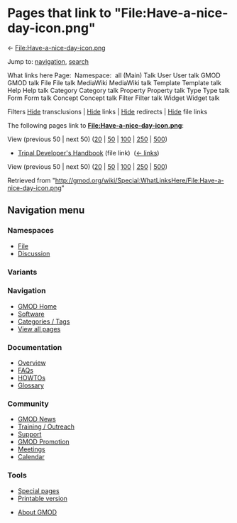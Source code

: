<div id="mw-page-base" class="noprint">

</div>

<div id="mw-head-base" class="noprint">

</div>

<div id="content" class="mw-body" role="main">

<span id="top"></span>

<div id="mw-js-message" style="display:none;">

</div>



# <span dir="auto">Pages that link to "File:Have-a-nice-day-icon.png"</span>

<div id="bodyContent">

<div id="contentSub">

←
[File:Have-a-nice-day-icon.png](/wiki/File:Have-a-nice-day-icon.png "File:Have-a-nice-day-icon.png")

</div>

<div id="jump-to-nav" class="mw-jump">

Jump to: [navigation](#mw-navigation), [search](#p-search)

</div>

<div id="mw-content-text">

What links here Page:  Namespace:  all (Main) Talk User User talk GMOD
GMOD talk File File talk MediaWiki MediaWiki talk Template Template talk
Help Help talk Category Category talk Property Property talk Type Type
talk Form Form talk Concept Concept talk Filter Filter talk Widget
Widget talk

Filters
[Hide](/mediawiki/index.php?title=Special:WhatLinksHere/File:Have-a-nice-day-icon.png&hidetrans=1 "Special:WhatLinksHere/File:Have-a-nice-day-icon.png")
transclusions \|
[Hide](/mediawiki/index.php?title=Special:WhatLinksHere/File:Have-a-nice-day-icon.png&hidelinks=1 "Special:WhatLinksHere/File:Have-a-nice-day-icon.png")
links \|
[Hide](/mediawiki/index.php?title=Special:WhatLinksHere/File:Have-a-nice-day-icon.png&hideredirs=1 "Special:WhatLinksHere/File:Have-a-nice-day-icon.png")
redirects \|
[Hide](/mediawiki/index.php?title=Special:WhatLinksHere/File:Have-a-nice-day-icon.png&hideimages=1 "Special:WhatLinksHere/File:Have-a-nice-day-icon.png")
file links

The following pages link to
**[File:Have-a-nice-day-icon.png](/wiki/File:Have-a-nice-day-icon.png "File:Have-a-nice-day-icon.png")**:

View (previous 50 \| next 50)
([20](/mediawiki/index.php?title=Special:WhatLinksHere/File:Have-a-nice-day-icon.png&limit=20 "Special:WhatLinksHere/File:Have-a-nice-day-icon.png")
\|
[50](/mediawiki/index.php?title=Special:WhatLinksHere/File:Have-a-nice-day-icon.png&limit=50 "Special:WhatLinksHere/File:Have-a-nice-day-icon.png")
\|
[100](/mediawiki/index.php?title=Special:WhatLinksHere/File:Have-a-nice-day-icon.png&limit=100 "Special:WhatLinksHere/File:Have-a-nice-day-icon.png")
\|
[250](/mediawiki/index.php?title=Special:WhatLinksHere/File:Have-a-nice-day-icon.png&limit=250 "Special:WhatLinksHere/File:Have-a-nice-day-icon.png")
\|
[500](/mediawiki/index.php?title=Special:WhatLinksHere/File:Have-a-nice-day-icon.png&limit=500 "Special:WhatLinksHere/File:Have-a-nice-day-icon.png"))

- [Tripal Developer's
  Handbook](/wiki/Tripal_Developer%27s_Handbook "Tripal Developer's Handbook")
  (file link) ‎ <span class="mw-whatlinkshere-tools">([←
  links](/mediawiki/index.php?title=Special:WhatLinksHere&target=Tripal+Developer%27s+Handbook "Special:WhatLinksHere"))</span>

View (previous 50 \| next 50)
([20](/mediawiki/index.php?title=Special:WhatLinksHere/File:Have-a-nice-day-icon.png&limit=20 "Special:WhatLinksHere/File:Have-a-nice-day-icon.png")
\|
[50](/mediawiki/index.php?title=Special:WhatLinksHere/File:Have-a-nice-day-icon.png&limit=50 "Special:WhatLinksHere/File:Have-a-nice-day-icon.png")
\|
[100](/mediawiki/index.php?title=Special:WhatLinksHere/File:Have-a-nice-day-icon.png&limit=100 "Special:WhatLinksHere/File:Have-a-nice-day-icon.png")
\|
[250](/mediawiki/index.php?title=Special:WhatLinksHere/File:Have-a-nice-day-icon.png&limit=250 "Special:WhatLinksHere/File:Have-a-nice-day-icon.png")
\|
[500](/mediawiki/index.php?title=Special:WhatLinksHere/File:Have-a-nice-day-icon.png&limit=500 "Special:WhatLinksHere/File:Have-a-nice-day-icon.png"))

</div>

<div class="printfooter">

Retrieved from
"<http://gmod.org/wiki/Special:WhatLinksHere/File:Have-a-nice-day-icon.png>"

</div>

<div id="catlinks" class="catlinks catlinks-allhidden">

</div>

<div class="visualClear">

</div>

</div>

</div>

<div id="mw-navigation">

## Navigation menu

<div id="mw-head">



<div id="left-navigation">

<div id="p-namespaces" class="vectorTabs" role="navigation"
aria-labelledby="p-namespaces-label">

### Namespaces

- <span id="ca-nstab-image"><a href="/wiki/File:Have-a-nice-day-icon.png" accesskey="c"
  title="View the file page [c]">File</a></span>
- <span id="ca-talk"><a
  href="/mediawiki/index.php?title=File_talk:Have-a-nice-day-icon.png&amp;action=edit&amp;redlink=1"
  accesskey="t"
  title="Discussion about the content page [t]">Discussion</a></span>

</div>

<div id="p-variants" class="vectorMenu emptyPortlet" role="navigation"
aria-labelledby="p-variants-label">

### 

### Variants[](#)

<div class="menu">

</div>

</div>

</div>





</div>

</div>

</div>

<div id="mw-panel">

<div id="p-logo" role="banner">

<a href="/wiki/Main_Page"
style="background-image: url(http://gmod.org/images/GMOD-cogs.png);"
title="Visit the main page"></a>

</div>

<div id="p-Navigation" class="portal" role="navigation"
aria-labelledby="p-Navigation-label">

### Navigation

<div class="body">

- <span id="n-GMOD-Home">[GMOD Home](/wiki/Main_Page)</span>
- <span id="n-Software">[Software](/wiki/GMOD_Components)</span>
- <span id="n-Categories-.2F-Tags">[Categories /
  Tags](/wiki/Categories)</span>
- <span id="n-View-all-pages">[View all
  pages](/wiki/Special:AllPages)</span>

</div>

</div>

<div id="p-Documentation" class="portal" role="navigation"
aria-labelledby="p-Documentation-label">

### Documentation

<div class="body">

- <span id="n-Overview">[Overview](/wiki/Overview)</span>
- <span id="n-FAQs">[FAQs](/wiki/Category:FAQ)</span>
- <span id="n-HOWTOs">[HOWTOs](/wiki/Category:HOWTO)</span>
- <span id="n-Glossary">[Glossary](/wiki/Glossary)</span>

</div>

</div>

<div id="p-Community" class="portal" role="navigation"
aria-labelledby="p-Community-label">

### Community

<div class="body">

- <span id="n-GMOD-News">[GMOD News](/wiki/GMOD_News)</span>
- <span id="n-Training-.2F-Outreach">[Training /
  Outreach](/wiki/Training_and_Outreach)</span>
- <span id="n-Support">[Support](/wiki/Support)</span>
- <span id="n-GMOD-Promotion">[GMOD
  Promotion](/wiki/GMOD_Promotion)</span>
- <span id="n-Meetings">[Meetings](/wiki/Meetings)</span>
- <span id="n-Calendar">[Calendar](/wiki/Calendar)</span>

</div>

</div>

<div id="p-tb" class="portal" role="navigation"
aria-labelledby="p-tb-label">

### Tools

<div class="body">

- <span id="t-specialpages"><a href="/wiki/Special:SpecialPages" accesskey="q"
  title="A list of all special pages [q]">Special pages</a></span>
- <span id="t-print"><a
  href="/mediawiki/index.php?title=Special:WhatLinksHere/File:Have-a-nice-day-icon.png&amp;printable=yes"
  rel="alternate" accesskey="p"
  title="Printable version of this page [p]">Printable version</a></span>

</div>

</div>

</div>

</div>

<div id="footer" role="contentinfo">

- <span id="footer-places-about">[About
  GMOD](/wiki/GMOD:About "GMOD:About")</span>

<!-- -->






</div>
